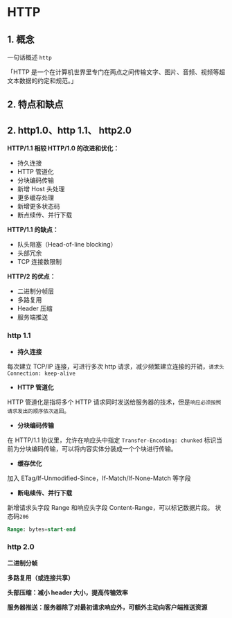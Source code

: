 # HTTP

## 1. 概念

一句话概述 `http`

「HTTP 是一个在计算机世界里专门在两点之间传输文字、图片、音频、视频等超文本数据的约定和规范。」

## 2. 特点和缺点



## 2. http1.0、http 1.1、 http2.0

**HTTP/1.1 相较 HTTP/1.0 的改进和优化：**  

- 持久连接
- HTTP 管道化
- 分块编码传输
- 新增 Host 头处理
- 更多缓存处理
- 新增更多状态码
- 断点续传、并行下载

**HTTP/1.1 的缺点：**

- 队头阻塞（Head-of-line blocking）
- 头部冗余
- TCP 连接数限制

**HTTP/2 的优点：**

- 二进制分帧层
- 多路复用
- Header 压缩
- 服务端推送

### http 1.1

- **持久连接**

每次建立 TCP/IP 连接，可进行多次 http 请求，减少频繁建立连接的开销，`请求头 Connection: keep-alive`

- **HTTP 管道化**

HTTP 管道化是指将多个 HTTP 请求同时发送给服务器的技术，但是`响应必须按照请求发出的顺序依次返回`。

- **分块编码传输**

在 HTTP/1.1 协议里，允许在响应头中指定 `Transfer-Encoding: chunked` 标识当前为分块编码传输，可以将内容实体分装成一个个块进行传输。

- **缓存优化**

加入 ETag/If-Unmodified-Since，If-Match/If-None-Match 等字段

- **断电续传、并行下载**

新增请求头字段 Range 和响应头字段 Content-Range，可以标记数据片段。 状态码`206`
```sql
Range: bytes=start-end
```  


### http 2.0

**二进制分帧**


**多路复用（或连接共享）**


**头部压缩：减小 header 大小，提高传输效率**


**服务器推送：服务器除了对最初请求响应外，可额外主动向客户端推送资源**
